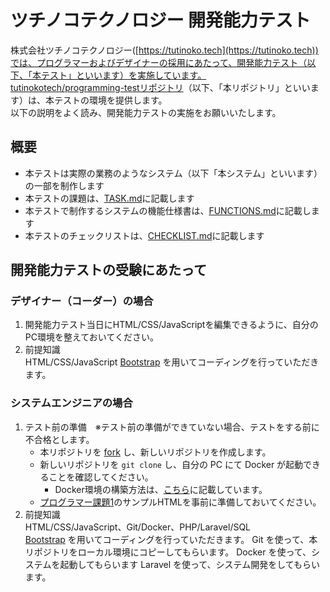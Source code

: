 # ツチノコテクノロジー 開発能力テスト

株式会社ツチノコテクノロジー([https://tutinoko.tech](https://tutinoko.tech))では、プログラマーおよびデザイナーの採用にあたって、開発能力テスト（以下、「本テスト」といいます）を実施しています。  
[tutinokotech/programming-testリポジトリ](https://github.com/tutinokotech/programming-test)（以下、「本リポジトリ」といいます）は、本テストの環境を提供します。  
以下の説明をよく読み、開発能力テストの実施をお願いいたします。   

## 概要

- 本テストは実際の業務のようなシステム（以下「本システム」といいます）の一部を制作します  
- 本テストの課題は、[TASK.md](docs/TASK.md)に記載します  
- 本テストで制作するシステムの機能仕様書は、[FUNCTIONS.md](docs/FUNCTIONS.md)に記載します  
- 本テストのチェックリストは、[CHECKLIST.md](docs/CHECKLIST.md)に記載します

## 開発能力テストの受験にあたって

### デザイナー（コーダー）の場合

1. 開発能力テスト当日にHTML/CSS/JavaScriptを編集できるように、自分のPC環境を整えておいてください。
1. 前提知識  
   HTML/CSS/JavaScript
   [Bootstrap](https://getbootstrap.jp/) を用いてコーディングを行っていただきます。

### システムエンジニアの場合

1. テスト前の準備　※テスト前の準備ができていない場合、テストをする前に不合格とします。
   - 本リポジトリを [fork](https://docs.github.com/ja/get-started/quickstart/fork-a-repo) し、新しいリポジトリを作成します。
   - 新しいリポジトリを `git clone` し、自分の PC にて Docker が起動できることを確認してください。
     - Docker環境の構築方法は、[こちら](./docs/DOCKER_USAGE.md)に記載しています。
   - [プログラマー課題1](https://github.com/tutinokotech/programming-test/blob/main/docs/TASK.md#%E3%83%97%E3%83%AD%E3%82%B0%E3%83%A9%E3%83%9E%E3%83%BC%E8%AA%B2%E9%A1%8C1)のサンプルHTMLを事前に準備しておいてください。
2. 前提知識  
   HTML/CSS/JavaScript、Git/Docker、PHP/Laravel/SQL  
   [Bootstrap](https://getbootstrap.jp/) を用いてコーディングを行っていただきます。
   Git を使って、本リポジトリをローカル環境にコピーしてもらいます。
   Docker を使って、システムを起動してもらいます
   Laravel を使って、システム開発をしてもらいます。
